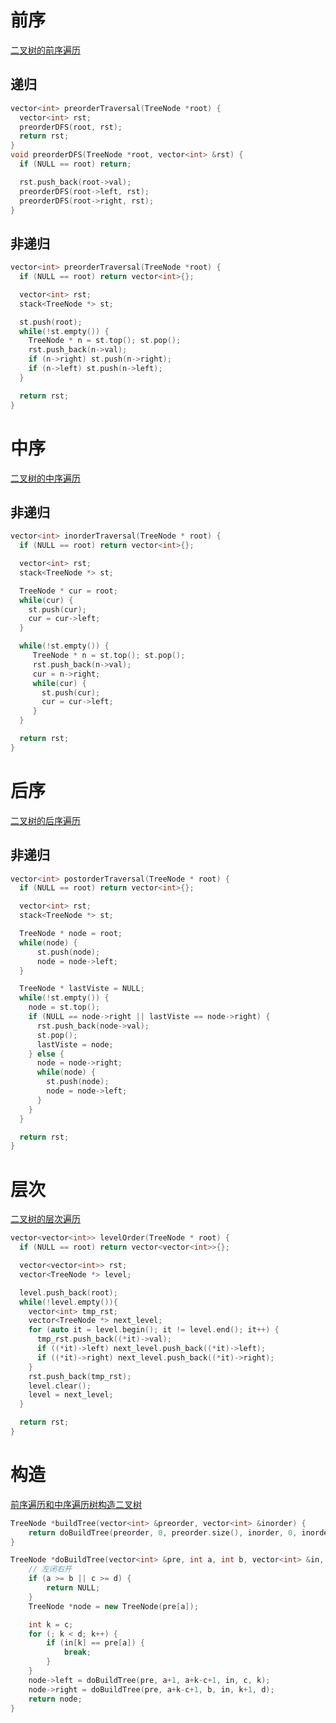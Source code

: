 # 前序

[二叉树的前序遍历](https://www.lintcode.com/problem/binary-tree-preorder-traversal/description)

## 递归

```c++
vector<int> preorderTraversal(TreeNode *root) {
  vector<int> rst;
  preorderDFS(root, rst);
  return rst;
}
void preorderDFS(TreeNode *root, vector<int> &rst) {
  if (NULL == root) return;

  rst.push_back(root->val);
  preorderDFS(root->left, rst);
  preorderDFS(root->right, rst);
}
```

## 非递归

```c++
vector<int> preorderTraversal(TreeNode *root) {
  if (NULL == root) return vector<int>{};

  vector<int> rst;
  stack<TreeNode *> st;

  st.push(root);
  while(!st.empty()) {
    TreeNode * n = st.top(); st.pop();
    rst.push_back(n->val);
    if (n->right) st.push(n->right);
    if (n->left) st.push(n->left);
  }

  return rst;
}
```

# 中序

[二叉树的中序遍历](https://www.lintcode.com/problem/binary-tree-inorder-traversal/description)

## 非递归

```c++
vector<int> inorderTraversal(TreeNode * root) {
  if (NULL == root) return vector<int>{};

  vector<int> rst;
  stack<TreeNode *> st;

  TreeNode * cur = root;
  while(cur) {
    st.push(cur);
    cur = cur->left;
  }

  while(!st.empty()) {
     TreeNode * n = st.top(); st.pop();
     rst.push_back(n->val);
     cur = n->right;
     while(cur) {
       st.push(cur);
       cur = cur->left;
     }
  }

  return rst;
}
```

# 后序

[二叉树的后序遍历](https://www.lintcode.com/problem/binary-tree-postorder-traversal/description)

## 非递归

```c++
vector<int> postorderTraversal(TreeNode * root) {
  if (NULL == root) return vector<int>{};

  vector<int> rst;
  stack<TreeNode *> st;

  TreeNode * node = root;
  while(node) {
      st.push(node);
      node = node->left;
  }

  TreeNode * lastViste = NULL;
  while(!st.empty()) {
    node = st.top();
    if (NULL == node->right || lastViste == node->right) {
      rst.push_back(node->val);
      st.pop();
      lastViste = node;
    } else {
      node = node->right;
      while(node) {
        st.push(node);
        node = node->left;
      }
    }
  }

  return rst;
}
```

# 层次
[二叉树的层次遍历](https://www.lintcode.com/problem/binary-tree-level-order-traversal/description)

```c++
vector<vector<int>> levelOrder(TreeNode * root) {
  if (NULL == root) return vector<vector<int>>{};

  vector<vector<int>> rst;
  vector<TreeNode *> level;

  level.push_back(root);
  while(!level.empty()){
    vector<int> tmp_rst;
    vector<TreeNode *> next_level;
    for (auto it = level.begin(); it != level.end(); it++) {
      tmp_rst.push_back((*it)->val);
      if ((*it)->left) next_level.push_back((*it)->left);
      if ((*it)->right) next_level.push_back((*it)->right);
    }
    rst.push_back(tmp_rst);
    level.clear();
    level = next_level;
  }

  return rst;
}
```

# 构造
[前序遍历和中序遍历树构造二叉树](https://www.lintcode.com/problem/construct-binary-tree-from-preorder-and-inorder-traversal/description)

```c++
TreeNode *buildTree(vector<int> &preorder, vector<int> &inorder) {
    return doBuildTree(preorder, 0, preorder.size(), inorder, 0, inorder.size());
}

TreeNode *doBuildTree(vector<int> &pre, int a, int b, vector<int> &in, int c, int d) {
    // 左闭右开
    if (a >= b || c >= d) {
        return NULL;
    }
    TreeNode *node = new TreeNode(pre[a]);

    int k = c;
    for (; k < d; k++) {
        if (in[k] == pre[a]) {
            break;
        }
    }
    node->left = doBuildTree(pre, a+1, a+k-c+1, in, c, k);
    node->right = doBuildTree(pre, a+k-c+1, b, in, k+1, d);
    return node;
}
```
